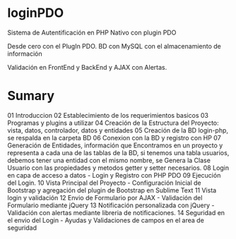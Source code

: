 # loginPDO
Sistema de Autentificación en PHP Nativo con plugin PDO

Desde cero con el PlugIn PDO.
BD con MySQL con el almacenamiento de información

Validación en FrontEnd y BackEnd y AJAX con Alertas.

# Sumary
01 Introduccion
02 Establecimiento de los requerimientos basicos
03 Programas y plugins a utilizar
04 Creación de la Estructura del Proyecto: vista, datos, controlador, datos y entidades
05 Creación de la BD login-php, se respalda en la carpeta BD
06 Conexion con la BD y registro con HP
07 Generación de Entidades, información que Encontramos en un proyecto y representa a cada una de las tablas de la BD, si tenemos una tabla usuarios, debemos tener una entidad con el mismo nombre, se Genera la Clase Usuario con las propiedades y metodos getter y setter necesarios.
08 Login en capa de acceso a datos - Login y Registro con PHP PDO
09 Ejecución del Login.
10 Vista Principal del Proyecto - Configuración Inicial de Bootstrap y agregación del plugin de Bootstrap en Sublime Text
11 Vista login y validación
12 Envio de Formulario por AJAX - Validación del Formulario mediante jQuery
13 Notificación personalizada con jQuery - Validación  con alertas mediante libreria de notificaciones.
14 Seguridad en el envio del Login - Ayudas y Validaciones de campos en el area de seguridad 
